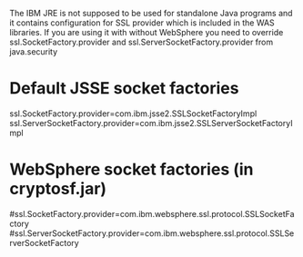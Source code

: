 The IBM JRE is not supposed to be used for standalone Java programs and it
contains configuration for SSL provider which is included in the WAS
libraries. If you are using it with without WebSphere you need to override
ssl.SocketFactory.provider and ssl.ServerSocketFactory.provider from java.security

# Default JSSE socket factories
ssl.SocketFactory.provider=com.ibm.jsse2.SSLSocketFactoryImpl
ssl.ServerSocketFactory.provider=com.ibm.jsse2.SSLServerSocketFactoryImpl
# WebSphere socket factories (in cryptosf.jar)
#ssl.SocketFactory.provider=com.ibm.websphere.ssl.protocol.SSLSocketFactory
#ssl.ServerSocketFactory.provider=com.ibm.websphere.ssl.protocol.SSLServerSocketFactory
